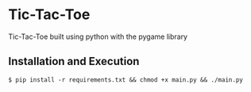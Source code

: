 # Tic-Tac-Toe
Tic-Tac-Toe built using python with the pygame library

## Installation and Execution
`$ pip install -r requirements.txt && chmod +x main.py && ./main.py`
